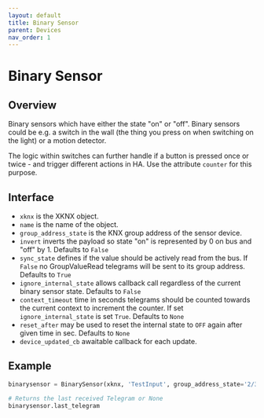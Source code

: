```yaml
---
layout: default
title: Binary Sensor
parent: Devices
nav_order: 1
---
```


# Binary Sensor

## [](#header-2)Overview

Binary sensors which have either the state "on" or "off". Binary sensors could be e.g. a switch in the wall (the thing you press on when switching on the light) or a motion detector.

The logic within switches can further handle if a button is pressed once or twice - and trigger different actions in HA. Use the attribute `counter` for this purpose.

## [](#header-2)Interface

- `xknx` is the XKNX object.
- `name` is the name of the object.
- `group_address_state` is the KNX group address of the sensor device.
- `invert` inverts the payload so state "on" is represented by 0 on bus and "off" by 1. Defaults to `False`
- `sync_state` defines if the value should be actively read from the bus. If `False` no GroupValueRead telegrams will be sent to its group address. Defaults to `True`
- `ignore_internal_state` allows callback call regardless of the current binary sensor state. Defaults to `False`
- `context_timeout` time in seconds telegrams should be counted towards the current context to increment the counter. If set `ignore_internal_state` is set `True`. Defaults to `None`
- `reset_after` may be used to reset the internal state to `OFF` again after given time in sec. Defaults to `None`
- `device_updated_cb` awaitable callback for each update.

## [](#header-2)Example

```python
binarysensor = BinarySensor(xknx, 'TestInput', group_address_state='2/3/4')

# Returns the last received Telegram or None
binarysensor.last_telegram
```
